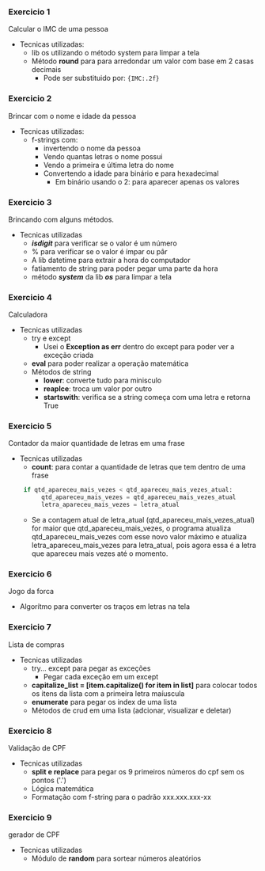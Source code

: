 ### Exercicio 1
Calcular o IMC de uma pessoa
- Tecnicas utilizadas:
  - lib os utilizando o método system para limpar a tela
  - Método **round** para para arredondar um valor com base em 2 casas decimais
    - Pode ser substituido por: ``` {IMC:.2f} ```

### Exercicio 2
Brincar com o nome e idade da pessoa
- Tecnicas utilizadas:
  - f-strings com:
    - invertendo o nome da pessoa
    - Vendo quantas letras o nome possui
    - Vendo a primeira e última letra do nome
    - Convertendo a idade para binário e para hexadecimal
      - Em binário usando o 2: para aparecer apenas os valores
    
### Exercicio 3
Brincando com alguns métodos.
- Tecnicas utilizadas
  - ***isdigit*** para verificar se o valor é um número
  - % para verificar se o valor é ímpar ou pâr
  - A lib datetime para extrair a hora do computador
  - fatiamento de string para poder pegar uma parte da hora
  - método ***system*** da lib ***os*** para limpar a tela

### Exercicio 4
Calculadora
- Tecnicas utilizadas
  - try e except
    - Usei o **Exception as err** dentro do except para poder ver a exceção criada
  - **eval** para poder realizar a operação matemática
  - Métodos de string
    - **lower**: converte tudo para minisculo
    - **reaplce**: troca um valor por outro
    - **startswith**: verifica se a string começa com uma letra e retorna True

### Exercicio 5
Contador da maior quantidade de letras em uma frase
- Tecnicas utilizadas
  - **count**: para contar a quantidade de letras que tem dentro de uma frase
  ```py
   if qtd_apareceu_mais_vezes < qtd_apareceu_mais_vezes_atual:
        qtd_apareceu_mais_vezes = qtd_apareceu_mais_vezes_atual
        letra_apareceu_mais_vezes = letra_atual
  ```
  - Se a contagem atual de letra_atual (qtd_apareceu_mais_vezes_atual) for maior que qtd_apareceu_mais_vezes, o programa atualiza qtd_apareceu_mais_vezes com esse novo valor máximo e atualiza letra_apareceu_mais_vezes para letra_atual, pois agora essa é a letra que apareceu mais vezes até o momento.

### Exercicio 6
Jogo da forca
- Algorítmo para converter os traços em letras na tela

### Exercicio 7
Lista de compras
- Tecnicas utilizadas
  - try... except para pegar as exceções
    - Pegar cada exceção em um except
  - **capitalize_list = [item.capitalize() for item in list]** para colocar todos os itens da lista com a primeira letra maíuscula
  - **enumerate** para pegar os index de uma lista
  - Métodos de crud em uma lista (adcionar, visualizar e deletar)

### Exercicio 8
Validação de CPF
- Tecnicas utilizadas
  - **split e replace** para pegar os 9 primeiros números do cpf sem os pontos ('.')
  - Lógica matemática
  - Formatação com f-string para o padrão xxx.xxx.xxx-xx

### Exercicio 9
gerador de CPF
- Tecnicas utilizadas
  - Módulo de **random** para sortear números aleatórios
  
